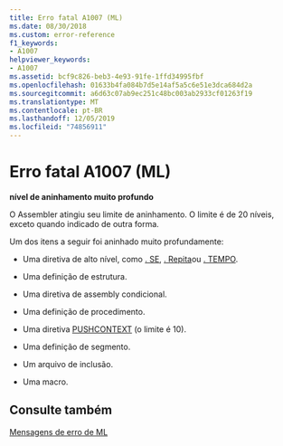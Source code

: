 ```yaml
---
title: Erro fatal A1007 (ML)
ms.date: 08/30/2018
ms.custom: error-reference
f1_keywords:
- A1007
helpviewer_keywords:
- A1007
ms.assetid: bcf9c826-beb3-4e93-91fe-1ffd34995fbf
ms.openlocfilehash: 01633b4fa084b7d5e14af5a5c6e51e3dca684d2a
ms.sourcegitcommit: a6d63c07ab9ec251c48bc003ab2933cf01263f19
ms.translationtype: MT
ms.contentlocale: pt-BR
ms.lasthandoff: 12/05/2019
ms.locfileid: "74856911"
---
```

# <a name="ml-fatal-error-a1007"></a>Erro fatal A1007 (ML)

**nível de aninhamento muito profundo**

O Assembler atingiu seu limite de aninhamento. O limite é de 20 níveis, exceto quando indicado de outra forma.

Um dos itens a seguir foi aninhado muito profundamente:

- Uma diretiva de alto nível, como [. SE](../../assembler/masm/dot-if.md), [. Repita](../../assembler/masm/dot-repeat.md)ou [. TEMPO](../../assembler/masm/dot-while.md).

- Uma definição de estrutura.

- Uma diretiva de assembly condicional.

- Uma definição de procedimento.

- Uma diretiva [PUSHCONTEXT](../../assembler/masm/pushcontext.md) (o limite é 10).

- Uma definição de segmento.

- Um arquivo de inclusão.

- Uma macro.

## <a name="see-also"></a>Consulte também

[Mensagens de erro de ML](../../assembler/masm/ml-error-messages.md)<br/>